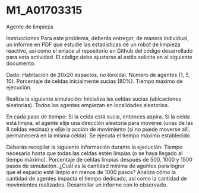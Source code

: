 # M1_A01703315
Agente de limpieza 


Instrucciones 
Para este problema, deberás entregar, de manera individual, un informe en PDF que estudie las estadísticas de un robot de limpieza reactivo, así como el enlace al repositorio en Github del código desarrollado para esta actividad. El código debe ajustarse al estilo solicita en el siguiente documento.

Dado:
Habitación de 20x20 espacios, no toroidal.
Número de agentes (1, 5, 10).
Porcentaje de celdas inicialmente sucias (80%).
Tiempo máximo de ejecución.

Realiza la siguiente simulación:
Inicializa las celdas sucias (ubicaciones aleatorias).
Todos los agentes empiezan en localidades aleatorios.

En cada paso de tiempo:
Si la celda está sucia, entonces aspira.
Si la celda está limpia, el agente elije una dirección aleatoria para moverse (unas de las 8 celdas vecinas) y elije la acción de movimiento (si no puede moverse allí, permanecerá en la misma celda).
Se ejecuta el tiempo máximo establecido.

Deberás recopilar la siguiente información durante la ejecución:
Tiempo necesario hasta que todas las celdas estén limpias (o se haya llegado al tiempo máximo).
Porcentaje de celdas limpias después de 500, 1000 y 1500 pasos de simulación.
¿Cuál es la cantidad mínima de agentes para lograr que el espacio esté limpio en menos de 1000 pasos?
Analiza cómo la cantidad de agentes impacta el tiempo dedicado, así como la cantidad de movimientos realizados. Desarrollar un informe con lo observado.


